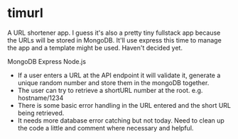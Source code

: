 # timurl

A URL shortener app. I guess it's also a pretty tiny fullstack app because the URLs will be stored in MongoDB.
It'll use express this time to manage the app and a template might be used. Haven't decided yet.

MongoDB
Express
Node.js

* If a user enters a URL at the API endpoint it will validate it, generate a unique random number and store them in the mongoDB together.
* The user can try to retrieve a shortURL number at the root. e.g. hostname/1234
* There is some basic error handling in the URL entered and the short URL being retrieved.
* It needs more database error catching but not today. Need to clean up the code a little and comment where necessary and helpful.
